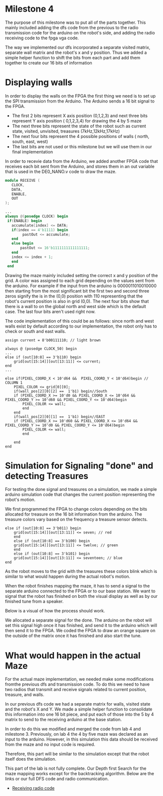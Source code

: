 # Milestone 4

The purpose of this milestone was to put all of the parts together. This mainly included adding the dfs code from the previous to the radio transmission code for the arduino on the robot's side, and adding the radio receiving code to the fpga vga code. 

The way we implemented our dfs incorporated a separate visited matrix, separate wall matrix and the robot's x and y position. Thus we added a simple helper function to shift the bits from each part and add them together to create our 16 bits of information


# Displaying walls
In order to display the walls on the FPGA the first thing we need is to set up the SPI transmission from the Arduino. The Arduino sends a 16 bit signal to the FPGA. 
  * The first 2 bits represent X axis position (0,1,2,3) and next three bits represent Y axis position ( 0,1,2,3,4) for drawing the 4     by 5 maze
  * The next three bits represent the state of the robot such as current state, visited, unvisited, treasures (7kHz,12kHz,17kHz)
  * The next four bits represent the 4 possible positions of walls ( north, south, east, west)
  * The last bits are not used or this milestone but we will use them in our final implementation
  
 In order to recevie data from the Arduino, we added another FPGA code that receives each bit sent from the Arduino, and stores them in an out variable that is used in the DE0_NANO.v code to draw the maze.
 ```verilog
 module RECEIVE (
	CLOCK,
	DATA,
	ENABLE,
	OUT
);

...
always @(posedge CLOCK) begin
  if(ENABLE) begin
  	accumulate[index] <= DATA;
	if(index == 4'b1111) begin
	     pastOut <= accumulate;
	end
	else begin
	    pastOut <= 16'b1111111111111111;
	end
	index <= index + 1;
	end
  end
 ```
Drawing the maze mainly included setting the correct x and y position of the grid. A color was assigned to each grid depending on the values sent from the arduino. 
For example if the input from the arduino is 0000011010010000 then starting from the most significant bit the first two and second three zeros signify the is in the (0,0) position with 110 representing that the robot's current position is also in grid (0,0). The next four bits show that there is a wall to on the global north and west side which is the default case. The last four bits aren't used right now.  

The code implementation of this could be as follows: since north and west walls exist by default according to our implementation, the robot only has to check or south and east walls. 
```
assign current = 8'b00111110; // light brown

always @ (posedge CLOCK_50) begin
...
else if (out[10:8] == 3'b110) begin
	grid[out[15:14]][out[13:11]] <= current;
end
...

else if(PIXEL_COORD_X < 10'd64 &&  PIXEL_COORD_Y < 10'd64)begin // COLUMN 1
	PIXEL_COLOR <= grid[0][0];
	if(wall_pos[2][0][2] ==  1'b1) begin//South
	if (PIXEL_COORD_X >= 10'd0 && PIXEL_COORD_X <= 10'd64 && PIXEL_COORD_Y >= 10'd60 && PIXEL_COORD_Y <= 10'd64)begin
		PIXEL_COLOR <= wall; 
		end			
	end
	if(wall_pos[2][0][1] ==  1'b1) begin//EAST
	if (PIXEL_COORD_X >= 10'd60 && PIXEL_COORD_X <= 10'd64 && PIXEL_COORD_Y >= 10'd0 && PIXEL_COORD_Y <= 10'd64)begin
		PIXEL_COLOR <= wall; 
		end

	end
end

```
# Simulation for Signaling "done" and detecting Treasures

For testing the done signal and treasures on a simulation, we made a simple arduino simulation code that changes the current position representing the robot's motion. 

We first programmed the FPGA to change colors depending on the bits allocated for treasure on the 16 bit information from the arduino. The treasure colors vary based on the frequency a treasure sensor detects. 

```
else if (out[10:8] == 3'b011) begin
	grid[out[15:14]][out[13:11]] <= seven; // red
	end
	else if (out[10:8] == 3'b100) begin
	grid[out[15:14]][out[13:11]] <= twelve; // green
	end
	else if (out[10:8] == 3'b101) begin
	grid[out[15:14]][out[13:11]] <= seventeen; // blue
end
```
As the robot moves to the grid with the treasures these colors blink which is similar to what would happen during the actual robot's motion. 

When the robot finishes mapping the maze, it has to send a signal to the separate arduino connected to the FPGA or to our base station. We want to signal that the robot has finished on both the visual display as well as by our finished tune from a speaker.

Below is a visual of how the process should work.

We allocated a separate signal for the done. The arduino on the robot will set this signal high once it has finished, and send it to the arduino which will then send it to the FPGA. We coded the FPGA to draw an orange square on the outside of the matrix once it has finished and also start the tune.

# What would happen in the actual Maze
For the actual maze implementation, we needed make some modifications fromthe previous dfs and transmission code. To do this we need to have two radios that transmit and receive signals related to current position, treasure, and walls.

In our previous dfs code we had a separate matrix for walls, visited state and the robot's X and Y. We made a simple helper function to consolidate this information into one 16 bit piece, and put each of those into the 5 by 4 matrix to send to the receiving arduino at the base station.

In order to do this we modified and merged the code from lab 4 and milestone 3. Previously, on lab 4 the 4 by five maze was declared as an input to the arduino. However, in this simulation this data should be received from the maze and no input code is required. 

Therefore, this part will be similar to the simulation except that the robot itself does the simulation. 

This part of the lab is not fully complete. Our Depth first Search for the maze mapping works except for the backtracking algorithm. 
Below are the links or our full DFS code and radio communication. 

* [Receiving radio code](radioandFPGA.ino)

